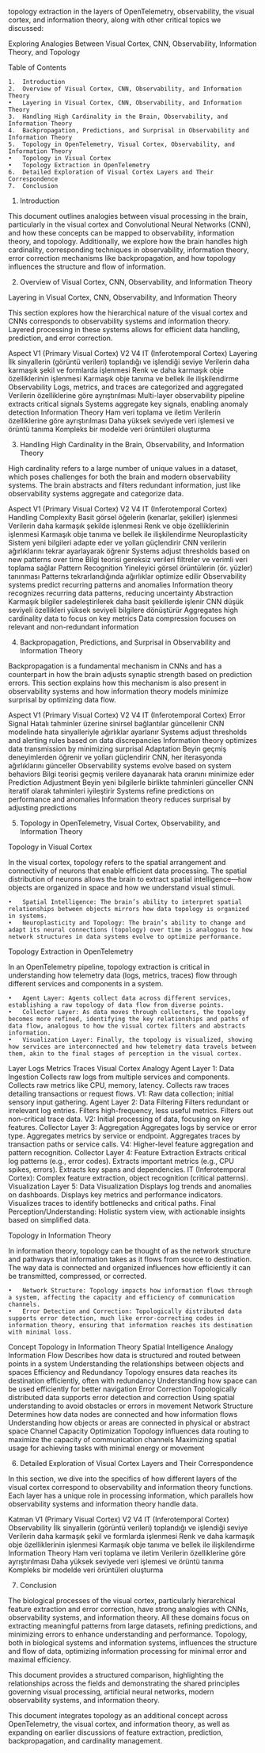 topology extraction in the layers of OpenTelemetry, observability, the visual cortex, and information theory, along with other critical topics we discussed:

Exploring Analogies Between Visual Cortex, CNN, Observability, Information Theory, and Topology

Table of Contents

	1.	Introduction
	2.	Overview of Visual Cortex, CNN, Observability, and Information Theory
	•	Layering in Visual Cortex, CNN, Observability, and Information Theory
	3.	Handling High Cardinality in the Brain, Observability, and Information Theory
	4.	Backpropagation, Predictions, and Surprisal in Observability and Information Theory
	5.	Topology in OpenTelemetry, Visual Cortex, Observability, and Information Theory
	•	Topology in Visual Cortex
	•	Topology Extraction in OpenTelemetry
	6.	Detailed Exploration of Visual Cortex Layers and Their Correspondence
	7.	Conclusion

1. Introduction

This document outlines analogies between visual processing in the brain, particularly in the visual cortex and Convolutional Neural Networks (CNN), and how these concepts can be mapped to observability, information theory, and topology. Additionally, we explore how the brain handles high cardinality, corresponding techniques in observability, information theory, error correction mechanisms like backpropagation, and how topology influences the structure and flow of information.

2. Overview of Visual Cortex, CNN, Observability, and Information Theory

Layering in Visual Cortex, CNN, Observability, and Information Theory

This section explores how the hierarchical nature of the visual cortex and CNNs corresponds to observability systems and information theory. Layered processing in these systems allows for efficient data handling, prediction, and error correction.

Aspect	V1 (Primary Visual Cortex)	V2	V4	IT (Inferotemporal Cortex)
Layering	İlk sinyallerin (görüntü verileri) toplandığı ve işlendiği seviye	Verilerin daha karmaşık şekil ve formlarda işlenmesi	Renk ve daha karmaşık obje özelliklerinin işlenmesi	Karmaşık obje tanıma ve bellek ile ilişkilendirme
Observability	Logs, metrics, and traces are categorized and aggregated	Verilerin özelliklerine göre ayrıştırılması	Multi-layer observability pipeline extracts critical signals	Systems aggregate key signals, enabling anomaly detection
Information Theory	Ham veri toplama ve iletim	Verilerin özelliklerine göre ayrıştırılması	Daha yüksek seviyede veri işlemesi ve örüntü tanıma	Kompleks bir modelde veri örüntüleri oluşturma

3. Handling High Cardinality in the Brain, Observability, and Information Theory

High cardinality refers to a large number of unique values in a dataset, which poses challenges for both the brain and modern observability systems. The brain abstracts and filters redundant information, just like observability systems aggregate and categorize data.

Aspect	V1 (Primary Visual Cortex)	V2	V4	IT (Inferotemporal Cortex)
Handling Complexity	Basit görsel öğelerin (kenarlar, şekiller) işlenmesi	Verilerin daha karmaşık şekilde işlenmesi	Renk ve obje özelliklerinin işlenmesi	Karmaşık obje tanıma ve bellek ile ilişkilendirme
Neuroplasticity	Sistem yeni bilgileri adapte eder ve yolları güçlendirir	CNN verilerin ağırlıklarını tekrar ayarlayarak öğrenir	Systems adjust thresholds based on new patterns over time	Bilgi teorisi gereksiz verileri filtreler ve verimli veri toplama sağlar
Pattern Recognition	Yineleyici görsel örüntülerin (ör. yüzler) tanınması	Patterns tekrarlandığında ağırlıklar optimize edilir	Observability systems predict recurring patterns and anomalies	Information theory recognizes recurring data patterns, reducing uncertainty
Abstraction	Karmaşık bilgiler sadeleştirilerek daha basit şekillerde işlenir	CNN düşük seviyeli özellikleri yüksek seviyeli bilgilere dönüştürür	Aggregates high cardinality data to focus on key metrics	Data compression focuses on relevant and non-redundant information

4. Backpropagation, Predictions, and Surprisal in Observability and Information Theory

Backpropagation is a fundamental mechanism in CNNs and has a counterpart in how the brain adjusts synaptic strength based on prediction errors. This section explains how this mechanism is also present in observability systems and how information theory models minimize surprisal by optimizing data flow.

Aspect	V1 (Primary Visual Cortex)	V2	V4	IT (Inferotemporal Cortex)
Error Signal	Hatalı tahminler üzerine sinirsel bağlantılar güncellenir	CNN modelinde hata sinyalleriyle ağırlıklar ayarlanır	Systems adjust thresholds and alerting rules based on data discrepancies	Information theory optimizes data transmission by minimizing surprisal
Adaptation	Beyin geçmiş deneyimlerden öğrenir ve yolları güçlendirir	CNN, her iterasyonda ağırlıklarını günceller	Observability systems evolve based on system behaviors	Bilgi teorisi geçmiş verilere dayanarak hata oranını minimize eder
Prediction Adjustment	Beyin yeni bilgilerle birlikte tahminleri günceller	CNN iteratif olarak tahminleri iyileştirir	Systems refine predictions on performance and anomalies	Information theory reduces surprisal by adjusting predictions

5. Topology in OpenTelemetry, Visual Cortex, Observability, and Information Theory

Topology in Visual Cortex

In the visual cortex, topology refers to the spatial arrangement and connectivity of neurons that enable efficient data processing. The spatial distribution of neurons allows the brain to extract spatial intelligence—how objects are organized in space and how we understand visual stimuli.

	•	Spatial Intelligence: The brain’s ability to interpret spatial relationships between objects mirrors how data topology is organized in systems.
	•	Neuroplasticity and Topology: The brain’s ability to change and adapt its neural connections (topology) over time is analogous to how network structures in data systems evolve to optimize performance.

Topology Extraction in OpenTelemetry

In an OpenTelemetry pipeline, topology extraction is critical in understanding how telemetry data (logs, metrics, traces) flow through different services and components in a system.

	•	Agent Layer: Agents collect data across different services, establishing a raw topology of data flow from diverse points.
	•	Collector Layer: As data moves through collectors, the topology becomes more refined, identifying the key relationships and paths of data flow, analogous to how the visual cortex filters and abstracts information.
	•	Visualization Layer: Finally, the topology is visualized, showing how services are interconnected and how telemetry data travels between them, akin to the final stages of perception in the visual cortex.

Layer	Logs	Metrics	Traces	Visual Cortex Analogy
Agent Layer 1: Data Ingestion	Collects raw logs from multiple services and components.	Collects raw metrics like CPU, memory, latency.	Collects raw traces detailing transactions or request flows.	V1: Raw data collection; initial sensory input gathering.
Agent Layer 2: Data Filtering	Filters redundant or irrelevant log entries.	Filters high-frequency, less useful metrics.	Filters out non-critical trace data.	V2: Initial processing of data, focusing on key features.
Collector Layer 3: Aggregation	Aggregates logs by service or error type.	Aggregates metrics by service or endpoint.	Aggregates traces by transaction paths or service calls.	V4: Higher-level feature aggregation and pattern recognition.
Collector Layer 4: Feature Extraction	Extracts critical log patterns (e.g., error codes).	Extracts important metrics (e.g., CPU spikes, errors).	Extracts key spans and dependencies.	IT (Inferotemporal Cortex): Complex feature extraction, object recognition (critical patterns).
Visualization Layer 5: Data Visualization	Displays log trends and anomalies on dashboards.	Displays key metrics and performance indicators.	Visualizes traces to identify bottlenecks and critical paths.	Final Perception/Understanding: Holistic system view, with actionable insights based on simplified data.

Topology in Information Theory

In information theory, topology can be thought of as the network structure and pathways that information takes as it flows from source to destination. The way data is connected and organized influences how efficiently it can be transmitted, compressed, or corrected.

	•	Network Structure: Topology impacts how information flows through a system, affecting the capacity and efficiency of communication channels.
	•	Error Detection and Correction: Topologically distributed data supports error detection, much like error-correcting codes in information theory, ensuring that information reaches its destination with minimal loss.

Concept	Topology in Information Theory	Spatial Intelligence Analogy
Information Flow	Describes how data is structured and routed between points in a system	Understanding the relationships between objects and spaces
Efficiency and Redundancy	Topology ensures data reaches its destination efficiently, often with redundancy	Understanding how space can be used efficiently for better navigation
Error Correction	Topologically distributed data supports error detection and correction	Using spatial understanding to avoid obstacles or errors in movement
Network Structure	Determines how data nodes are connected and how information flows	Understanding how objects or areas are connected in physical or abstract space
Channel Capacity Optimization	Topology influences data routing to maximize the capacity of communication channels	Maximizing spatial usage for achieving tasks with minimal energy or movement

6. Detailed Exploration of Visual Cortex Layers and Their Correspondence

In this section, we dive into the specifics of how different layers of the visual cortex correspond to observability and information theory functions. Each layer has a unique role in processing information, which parallels how observability systems and information theory handle data.

Katman	V1 (Primary Visual Cortex)	V2	V4	IT (Inferotemporal Cortex)
Observability	İlk sinyallerin (görüntü verileri) toplandığı ve işlendiği seviye	Verilerin daha karmaşık şekil ve formlarda işlenmesi	Renk ve daha karmaşık obje özelliklerinin işlenmesi	Karmaşık obje tanıma ve bellek ile ilişkilendirme
Information Theory	Ham veri toplama ve iletim	Verilerin özelliklerine göre ayrıştırılması	Daha yüksek seviyede veri işlemesi ve örüntü tanıma	Kompleks bir modelde veri örüntüleri oluşturma

7. Conclusion

The biological processes of the visual cortex, particularly hierarchical feature extraction and error correction, have strong analogies with CNNs, observability systems, and information theory. All these domains focus on extracting meaningful patterns from large datasets, refining predictions, and minimizing errors to enhance understanding and performance. Topology, both in biological systems and information systems, influences the structure and flow of data, optimizing information processing for minimal error and maximal efficiency.

This document provides a structured comparison, highlighting the relationships across the fields and demonstrating the shared principles governing visual processing, artificial neural networks, modern observability systems, and information theory.

This document  integrates topology as an additional concept across OpenTelemetry, the visual cortex, and information theory, as well as expanding on earlier discussions of feature extraction, prediction, backpropagation, and cardinality management.
